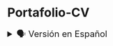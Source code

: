 # Portafolio-CV

<details>

<summary style="font-size: 20px">🗣️ Versión en Español</summary>
<br>
Portafolio-CV es mi página personal que utilizo para mostrar mis habilidades, destrezas y mis proyectos.
<br><br>

<h2 style="color: orange;">Tabla de contenidos</h2>

- [Entorno de configuración](#entorno-de-configuración)
- [Estructura](#estructura)
- [Diagrama de Flujo](#diagrama-de-flujo)
- [Deploy](#deploy)
- [Colaboradores](#colaboradores)
- [Instrucciones de Uso](#instrucciones-de-uso)
- [Agradecimientos](#agradecimientos)
<br><br>

<h2 style="color: orange;">Entorno de configuración</h2>

Este es un entorno personalizado y configurado desde cero usando HTML, CSS y JavaScript. Está diseñado para ser visualizado en cualquier dispositivo, incluyendo PC, tablet o celular. Se han utilizado estas tecnologías ya que son las que manejo con mayor destreza.

<h2 style="color: orange;">Estructura</h2>

La estructura de la página Portafolio-CV está configurada en 3 componentes principales:
<br><br>
### **Menú**

El menú consta de 8 iconos organizados de manera clara para proporcionar la información que el usuario desea visualizar.

### **Cabecera**

La cabecera está compuesta por dos secciones:

1. Información personal: Mi nombre, profesión y enlaces a mis redes sociales.
2. Contacto y descarga: Opciones para ponerse en contacto conmigo y descargar mi currículum.

### **Cuerpo**

El cuerpo de la página se divide en 6 secciones:

1. Inicio
2. Sobre mí
3. Estudios
4. Portafolio
5. Contáctame

Cada sección muestra la información correspondiente según su categoría.

La página también cuenta con un modo oscuro como opción adicional al modo claro.
<br><br>

<h2 style="color: orange;">🔗 Diagrama de Flujo</h2>

El diagrama de flujo ilustra la interacción entre las diferentes secciones y componentes de la página Portafolio-CV.

```mermaid
graph TD;
    Inicio --> Menu;
    Menu --> Cabecera;
    Cabecera --> Cuerpo;
    Cuerpo --> Inicio;
    Cuerpo --> Sobre_Mí;
    Cuerpo --> Portafolio;
    Cuerpo --> Blog;
    Cuerpo --> Estudios;
    Cuerpo --> Contacto;
    Estudios --> Detalles_de_Estudios;
    Detalles_de_Estudios --> Rutas_y_Certificados;
    Portafolio --> Detalles_de_Proyectos;
    Detalles_de_Proyectos --> Código_Fuente;
    Detalles_de_Proyectos --> Demo;
    Contacto --> Detalles_donde_Ubicarme;

```


<br>
<h2 style="color: orange;">⬇ Deploy</h2>

Si deseas mejorar o modificar este proyecto, te invito a clonarlo y ejecutarlo en tu entorno local siguiendo los siguientes pasos:

1. **Clona el repositorio:** git clone https://github.com/alejandrorndev/portafolio.git


2. Realiza las mejoras o modificaciones deseadas.

3. ¡Despliega tu versión mejorada de Portafolio-CV!
<br><br>

<h2 style="color: orange;">Colabordores</h2>

- Alejandro
- Youtube
- Diego
<br><br>

<h2 style="color: orange;">Instrucciones de Uso</h2>

1. Clona el repositorio [Portfolio-cv](https://github.com/alejandrorndev/portafolio.git).

2. Realiza mejoras, agrega nuevas funcionalidades, rompe cosas, inventa, ¡pero sobre todo, nunca dejes de intentarlo!

3. Despliega tu propia versión de Portafolio-CV y compártela con el mundo.
<br><br>

<h2 style="color: orange;">Agradecimientos</h2>

Quiero agradecer a Diego por su gran aporte a este proyecto. Sin su apoyo, no habría sido posible lograr este resultado.

¡Gracias a todos por su tiempo y atención!

---
<br>
## Licencia

Este proyecto está bajo la Licencia MIT. Para más detalles, consulta el archivo [LICENSE](./LICENSE).
